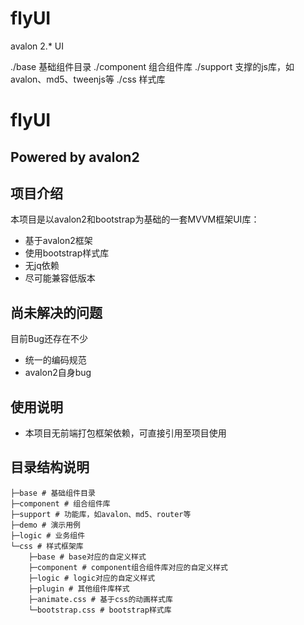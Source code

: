 # flyUI
avalon 2.* UI

./base	基础组件目录
./component	组合组件库
./support	支撑的js库，如avalon、md5、tweenjs等
./css		样式库

# flyUI #
## Powered by avalon2

## 项目介绍
本项目是以avalon2和bootstrap为基础的一套MVVM框架UI库：
- 基于avalon2框架
- 使用bootstrap样式库
- 无jq依赖
- 尽可能兼容低版本

## 尚未解决的问题
目前Bug还存在不少
- 统一的编码规范
- avalon2自身bug

## 使用说明

- 本项目无前端打包框架依赖，可直接引用至项目使用

## 目录结构说明
```
├─base # 基础组件目录
├─component # 组合组件库
├─support # 功能库，如avalon、md5、router等
├─demo # 演示用例
├─logic # 业务组件
└─css # 样式框架库
	├─base # base对应的自定义样式
    ├─component # component组合组件库对应的自定义样式
	├─logic # logic对应的自定义样式
    ├─plugin # 其他组件库样式
    ├─animate.css # 基于css的动画样式库
    └─bootstrap.css # bootstrap样式库
```

